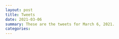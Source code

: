 ```yaml
---
layout: post
title: Tweets
date: 2021-03-06
summary: These are the tweets for March 6, 2021.
categories:
---
```


